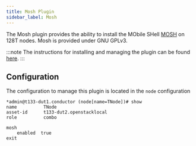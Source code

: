 ```yaml
---
title: Mosh Plugin
sidebar_label: Mosh
---
```


The Mosh plugin provides the ability to install the MObile SHell [MOSH](https://mosh.org/) on 128T nodes.  Mosh is provided under GNU GPLv3.

:::note
The instructions for installing and managing the plugin can be found [here](plugin_intro#installation-and-management).
:::

## Configuration

The configuration to manage this plugin is located in the `node` configuration

```
*admin@t133-dut1.conductor (node[name=TNode])# show
name          TNode
asset-id      t133-dut2.openstacklocal
role          combo

mosh
    enabled  true
exit
```
